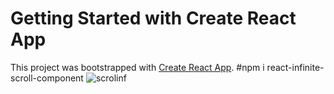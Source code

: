 # Getting Started with Create React App

This project was bootstrapped with [Create React App](https://github.com/facebook/create-react-app).
#npm i react-infinite-scroll-component
![scrolinf](https://github.com/Msolmaz4/infinite_scrol/assets/86296198/32788e1a-8ef1-48c0-bbc7-939f50b239c8)
